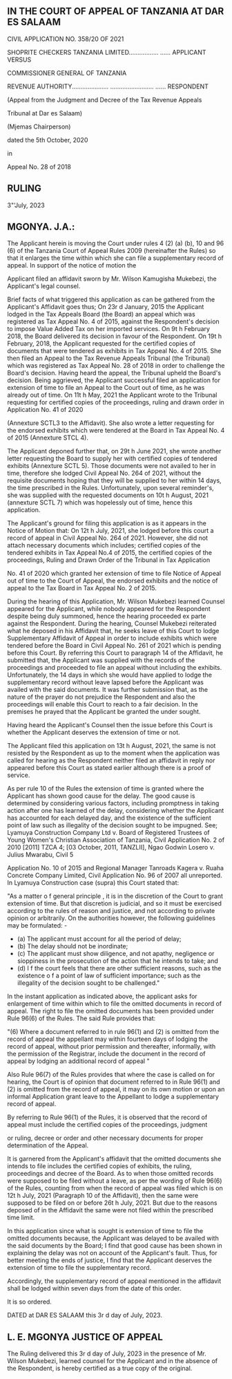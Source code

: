 ## IN THE COURT OF APPEAL OF TANZANIA AT DAR ES SALAAM

CIVIL APPLICATION NO. 358/20 OF 2021

SHOPRITE CHECKERS TANZANIA LIMITED.................  ......    APPLICANT VERSUS

COMMISSIONER GENERAL OF TANZANIA

REVENUE AUTHORITY.....................  ......................... ......    RESPONDENT

(Appeal from the Judgment and Decree of the Tax Revenue Appeals

Tribunal at Dar es Salaam)

(Mjemas Chairperson)

dated the 5th  October, 2020

in

Appeal No. 28 of 2018

## RULING

3"'July, 2023

## MGONYA. J.A.:

The Applicant herein is moving the Court under rules 4 (2) (a) (b), 10 and 96 (6) of the Tanzania Court of Appeal  Rules 2009 (hereinafter the  Rules)  so  that  it  enlarges  the  time  within  which  she  can  file  a supplementary record of appeal. In support of the notice of motion the

Applicant filed an affidavit sworn by Mr. Wilson Kamugisha Mukebezi, the Applicant's legal counsel.

Brief facts  of what triggered  this  application  as  can  be  gathered from  the  Applicant's  Affidavit  goes  thus;  On  23r d   January,  2015  the Applicant lodged  in the Tax Appeals Board (the Board) an appeal which was registered as Tax Appeal  No.  4 of 2015,  against the  Respondent's decision  to  impose Value  Added Tax  on  her  imported  services.  On  9t h February  2018, the Board  delivered its decision in favour  of  the Respondent.  On  19t h  February,  2018,  the  Applicant  requested  for  the certified copies of  documents that were tendered as exhibits in Tax Appeal No.  4  of  2015.  She  then  filed  an  Appeal  to the Tax  Revenue Appeals Tribunal (the Tribunal) which was registered as Tax Appeal No. 28 of 2018 in order to challenge the Board's decision.  Having heard the appeal, the Tribunal  upheld  the  Board's  decision.  Being  aggrieved,  the  Applicant successful filed an application for extension of time to file an Appeal to the Court out of time, as he was already out of time. On 11t h  May, 2021 the Applicant wrote to the Tribunal requesting for certified copies of the proceedings,  ruling  and  drawn  order  in  Application  No.  41  of  2020

(Annexture SCTL3 to the Affidavit). She also wrote a  letter requesting for the endorsed exhibits which were tendered at the  Board  in Tax Appeal No. 4 of 2015 (Annexture STCL 4).

The Applicant deponed further that, on 29t h  June 2021, she wrote another letter requesting the Board to supply her with certified copies of tendered exhibits (Annexture SCTL 5). Those documents were not availed to her in time, therefore she lodged Civil Appeal No. 264 of 2021, without the requisite documents hoping that they will be supplied to her within 14 days,  the  time  prescribed  in  the  Rules.  Unfortunately,  upon  several reminder's,  she  was  supplied  with  the  requested  documents  on  10t h August, 2021 (annexture SCTL 7) which was hopelessly out of time, hence this application.

The Applicant's ground for filing this application is as it appears in the Notice of Motion that: On 12t h  July, 2021, she lodged before this court a record of appeal in Civil Appeal No. 264 of 2021. However, she did not attach  necessary  documents  which  includes;  certified  copies  of  the tendered exhibits in Tax Appeal No.4 of 2015, the certified copies of the proceedings,  Ruling and  Drawn Order of the Tribunal in Tax Application

No. 41 of 2020 which granted her extension of  time to file Notice of  Appeal out of time to the Court of Appeal, the endorsed exhibits and the notice of appeal to the Tax Board in Tax Appeal No. 2 of 2015.

During the hearing of this Application, Mr. Wilson Mukebezi learned Counsel  appeared  for  the  Applicant,  while  nobody  appeared  for  the Respondent despite being duly summoned, hence the hearing proceeded ex  parte against the Respondent.  During the hearing, Counsel Mukebezi reiterated what he deposed  in  his Affidavit that,  he seeks  leave of this Court  to  lodge  Supplementary  Affidavit  of Appeal  in  order  to  include exhibits which were tendered before the Board in Civil Appeal No. 261 of 2021  which  is  pending  before  this  Court.  By  referring  this  Court  to paragraph  14  of  the  Affidavit,  he  submitted  that,  the  Applicant  was supplied  with  the  records of the  proceedings and  proceeded  to file an appeal without including the exhibits. Unfortunately, the 14 days in which she would have applied to lodge the supplementary record without leave lapsed before the Applicant was availed with the said documents. It was further submission that, as the nature of the prayer do not prejudice the Respondent and also the proceedings will enable this Court to reach to a fair decision. In the premises he prayed that the Applicant be granted the under sought.

Having  heard  the  Applicant's  Counsel  then  the  issue  before  this Court is whether the Applicant deserves the extension of time or not.

The Applicant filed this application on 13t h  August, 2021, the same is  not  resisted  by  the  Respondent  as  up  to  the  moment  when  the application  was  called  for  hearing  as  the  Respondent  neither  filed  an affidavit in  reply nor appeared before this Court as stated earlier although there is a proof of service.

As per rule 10 of the Rules the extension of time is granted where the Applicant  has shown  good  cause for the delay.  The good  cause  is determined by considering various factors, including promptness in taking action  after  one  has  learned  of  the  delay,  considering  whether  the Applicant has accounted for each delayed day, and the existence of the sufficient  point  of  law  such  as  illegality  of  the  decision  sought  to  be impugned.  See; Lyamuya Construction Company Ltd v.  Board of Registered Trustees of Young Women's Christian Association of Tanzania, Civil Application  No. 2 of 2010 [2011] TZCA 4;  [03 October, 2011,  TANZLII], Ngao  Godwin  Losero  v.  Julius  Mwarabu, Civil 5

Application No.  10 of 2015 and Regional Manager Tanroads Kagera v. Ruaha Concrete Company Limited, Civil Application No. 96 of 2007 all unreported. In Lyamuya Construction case (supra) this Court stated that:

"As  a  matter  o f general principle , it  is  in  the discretion of  the Court to  grant  extension of  time. But that discretion is  judicial,  and so it must be exercised according to the rules of reason and justice,  and not according to private opinion or arbitrarily. On the authorities however, the following  guidelines may  be formulated: -

- (a) The  applicant  must  account  for  all  the  period of  delay;
- (b) The delay  should  not  be inordinate;
- (c)  The applicant must show diligence,  and not apathy, negligence or  sioppiness in the prosecution of the action that he intends to take; and
- (d)  I f  the court  feels  that  there  are other  sufficient reasons, such as  the existence o f  a  point  of  law of  sufficient importance; such as the illegality of  the decision sought  to be challenged."

In the instant application as indicated above, the applicant asks for enlargement of time within which to file the omitted documents in record of appeal.  The  right to  file the omitted  documents  has  been  provided under Rule 96(6) of the Rules. The said Rule provides that:

"(6) Where a document referred to in rule 96(1) and (2) is omitted from the record of  appeal the appellant  may within fourteen days of  lodging the record of appeal,  without prior permission  and thereafter, informally,  with the permission of  the Registrar,  include the document in the record of appeal  by  lodging an additional  record  of  appeal "

Also Rule 96(7) of the Rules provides that where the case is called on for hearing, the Court is of opinion that document referred to in Rule 96(1)  and  (2)  is omitted from the record  of appeal,  it may on  its own motion or upon an  informal Application grant leave to the Appellant to lodge a supplementary record of appeal.

By referring to Rule 96(1) of the Rules, it is observed that the record of appeal must include the certified copies of the proceedings, judgment

or  ruling,  decree  or  order  and  other  necessary  documents  for  proper determination of the Appeal.

It  is  garnered  from  the  Applicant's  affidavit  that  the  omitted documents she intends to file includes the certified copies of exhibits, the ruling,  proceedings and decree of the Board. As to when those omitted records were supposed to be filed without a leave, as per the wording of Rule 96(6) of the  Rules,  counting  from when the  record of appeal  was filed which is on 12t h  July, 2021 (Paragraph 10 of the Affidavit), then the same were supposed to be filed on or before 26t h  July, 2021. But due to the reasons deposed of in the Affidavit the same were not filed within the prescribed time limit.

In this application since what is sought is extension of time to file the omitted documents because, the Applicant was delayed to be availed with the said documents by the Board;  I find that good cause has been shown in explaining the delay was not on account of the Applicant's fault. Thus,  for  better  meeting  the  ends of justice,  I  find  that the Applicant deserves the extension of time to file the supplementary record.

Accordingly, the supplementary record of appeal mentioned in the affidavit shall be lodged within seven days from the date of this order.

It is so ordered.

DATED at DAR ES SALAAM this 3r d  day of July, 2023.

## L. E. MGONYA JUSTICE OF APPEAL

The Ruling delivered this 3r d  day of July,  2023  in the presence of Mr. Wilson Mukebezi, learned counsel for the Applicant and in the absence of the Respondent, is hereby certified as a true copy of the original.

<!-- image -->
